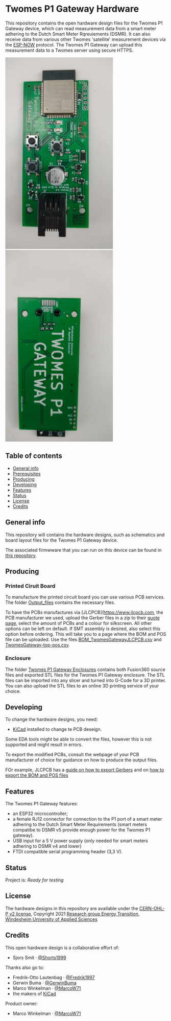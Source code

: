 # Twomes P1 Gateway Hardware

This repository contains the open hardware design files for the Twomes P1 Gateway device, which can read measurement data from a smart meter adhering to the Dutch Smart Meter Rqreuiements (DSMR). It can also receive data from various other Twomes 'satellite' measurement devices via the [ESP-NOW](https://www.espressif.com/en/products/software/esp-now/overview) protocol. The Twomes P1 Gateway can upload this measurement data to a Twomes server using secure HTTPS.

<img src="./images/front.jpg" height="600" /> <img src="./images/back.jpg" height="600" />

## Table of contents
* [General info](#general-info)
* [Prerequisites](#prerequisites)
* [Producing](#producing)
* [Developing](#developing) 
* [Features](#features)
* [Status](#status)
* [License](#license)
* [Credits](#credits)

## General info
This repository will contains the hardware designs, such as schematics and board layout files for the Twomes P1 Gateway device.

The associated firmwware that you can run on this device can be found in [this repository](https://github.com/energietransitie/twomes-p1-gateway-firmware).

## Producing


### Printed Ciruit Board
To manufacture the printed circuit board you can use various PCB services. The folder [Output_files](./pcb/Output_files/FABRICATION) contains the necessary files. 

To have the PCBs manufactures via [JLCPCB](https://www.jlcpcb.com, the PCB manufacturer we used, upload the Gerber files in a zip to their [quote page](https://cart.jlcpcb.com/quote), select the amount of PCBs and a colour for silkscreen. All other options can be left on default. If SMT assembly is desired, also select this option before ordering. This will take you to a page where the BOM and POS file can be uploaded. Use the files [BOM_TwomesGatewayJLCPCB.csv](./pcb/Output_files/FABRICATION/BOM_AND_POS/BOM_TwomesGatewayJLCPCB.csv) and [TwomesGateway-top-pos.csv](./pcb/Output_files/FABRICATION/BOM_AND_POS/TwomesGateway-top-pos.csv).

### Enclosure
The folder [Twomes P1 Gateway Enclosures](./enclosure) contains both Fusion360 source files and exported STL files for the Twomes P1 Gateway enclosure. The STL files can be imported into any slicer and turned into G-Code for a 3D printer. You can also upload  the STL files to an online 3D printing service of your choice.

## Developing
To change the hardware designs, you need:
* [KiCad](https://www.kicad.org/download/) installed to change te PCB deseign. 

Some EDA tools might be able to convert the files, however this is not supported and might result in errors.

To export the modified PCBs, consult the webpage of your PCB manufacturer of choice for guidance on how to produce the output files.

FOr example, JLCPCB has a [guide on how to export Gerbers](https://support.jlcpcb.com/article/149-how-to-generate-gerber-and-drill-files-in-kicad) and on [how to export the BOM and POS files](https://support.jlcpcb.com/article/84-how-to-generate-the-bom-and-centroid-file-from-kicad)

## Features
The Twomes P1 Gateway features:
* an ESP32 microcontroller;
* a female RJ12 connector for connection to the P1 port of a smart meter adhering to the Dutch Smart Meter Requirements (smart meters compatibe to DSMR v5 provide enough power for the Twomes P1 gateway).
* USB input for a 5 V power supply (only needed for smart meters adhering to DSMR v4 and lower)
* FTDI compatible serial programming header (3,3 V).

## Status
Project is: _Ready for testing_

## License
The hardware designs in this repository are available under the [CERN-OHL-P v2 license](./LICENSE.md), Copyright 2021 [Research group Energy Transition, Windesheim University of Applied Sciences](https://windesheim.nl/energietransitie)

## Credits
This open hardware design is a collaborative effort of:
* Sjors Smit · [@Shorts1999](https://github.com/Shorts1999)

Thanks also go to:
* Fredrik-Otto Lautenbag ·  [@Fredrik1997](https://github.com/Fredrik1997)
* Gerwin Buma ·  [@GerwinBuma](https://github.com/GerwinBuma) 
* Marco Winkelman · [@MarcoW71](https://github.com/MarcoW71)
* the makers of [KiCad](https://www.kicad.org)

Product owner:
* Marco Winkelman · [@MarcoW71](https://github.com/MarcoW71)
